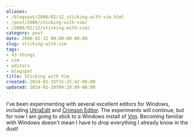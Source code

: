 ```yaml
---
aliases:
- /blogspot/2006/02/12_sticking-with-vim.html
- /post/2006/sticking-with-vim/
- /2006/02/12/sticking-with-vim/
category: post
date: 2006-02-12 00:00:00-08:00
slug: sticking-with-vim
tags:
- 43-things
- vim
- editors
- blogspot
title: Sticking with Vim
created: 2024-01-15T15:25:42-08:00
updated: 2024-01-26T09:20:09-08:00
---
```


I've been experimenting with several excellent editors for Windows, including [UltraEdit](http://www.ultraedit.com) and [Crimson Editor](http://www.crimsoneditor.com). The experiments will continue, but for now I am going to stick to a Windows install of [Vim](../../../card/Vim.md). Becoming familiar with Windows doesn't mean I have to drop everything I already know in the dust!
